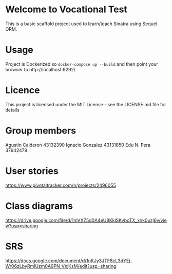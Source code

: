 # Welcome to Vocational Test

This is a basic scaffold project used to learn/teach Sinatra using Sequel ORM.

# Usage

Project is Dockerized so `docker-compose up --build` and then point your browser to http://localhost:9292/

# Licence

This project is licensed under the MIT License - see the LICENSE.md file for details

# Group members
Agustin Calderon 43132390 Ignacio Gonzalez 43131850 Edu N. Pera 37942478

# User stories
https://www.pivotaltracker.com/n/projects/2496055

# Class diagrams
https://drive.google.com/file/d/1mVXZ5d0A4eU8KklSKvboTX_xnk0uzj6v/view?usp=sharing

# SRS
https://docs.google.com/document/d/1nKJy3JTF8cL3dYEj-Wr06zLbyRmlUzm0A9PN_VnjKsM/edit?usp=sharing
